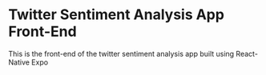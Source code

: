 # Twitter Sentiment Analysis App Front-End 

This is the front-end of the twitter sentiment analysis app built using React-Native Expo
